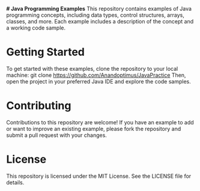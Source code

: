****# Java Programming Examples****
This repository contains examples of Java programming concepts, including data types, control structures, arrays, classes, and more. Each example includes a description of the concept and a working code sample.

# Getting Started
To get started with these examples, clone the repository to your local machine:
git clone https://github.com/Anandoptimus/JavaPractice
Then, open the project in your preferred Java IDE and explore the code samples.

# Contributing
Contributions to this repository are welcome! If you have an example to add or want to improve an existing example, please fork the repository and submit a pull request with your changes.

# License
This repository is licensed under the MIT License. See the LICENSE file for details.
